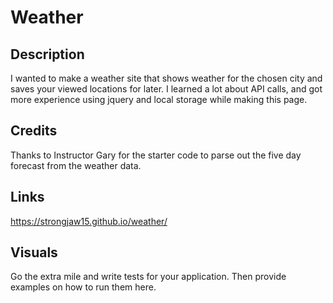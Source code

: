 # Weather

## Description

I wanted to make a weather site that shows weather for the chosen city and saves your viewed locations for later. I learned a lot about API calls, and got more experience using jquery and local storage while making this page.

## Credits

Thanks to Instructor Gary for the starter code to parse out the five day forecast from the weather data.

## Links

https://strongjaw15.github.io/weather/

## Visuals

Go the extra mile and write tests for your application. Then provide examples on how to run them here.